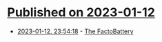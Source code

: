 # [Published on 2023-01-12](index.md)

* [2023-01-12, 23:54:18](https://news.ycombinator.com/item?id=34362042) - [The FactoBattery](https://www.moderndescartes.com/essays/factobattery/)
